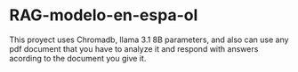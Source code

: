 # RAG-modelo-en-espa-ol
This proyect uses Chromadb, llama 3.1 8B parameters, and also can use any pdf document that you have to analyze it and respond with answers acording to the document you give it.
